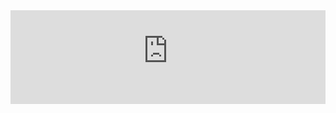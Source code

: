 <iframe onload="this.height=document.documentElement.clientWidth;" src="https://hamuddaolihumanlinewiki.miraheze.org/wiki/所有图例" title="所有图例" style="position:relative;width:100%;top:0" frameborder="0"></iframe>
